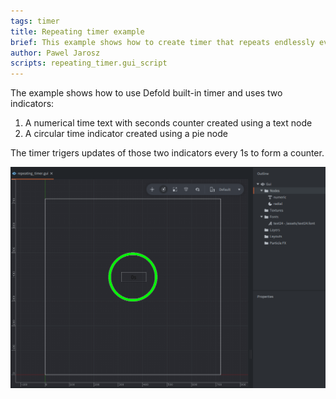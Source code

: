 ```yaml
---
tags: timer
title: Repeating timer example
brief: This example shows how to create timer that repeats endlessly every second
author: Pawel Jarosz
scripts: repeating_timer.gui_script
---
```


The example shows how to use Defold built-in timer and uses two indicators:

1. A numerical time text with seconds counter created using a text node
2. A circular time indicator created using a pie node

The timer trigers updates of those two indicators every 1s to form a counter.

![repeating_timer](repeating_timer.png)
